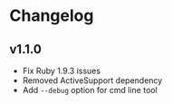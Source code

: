 # Changelog

## v1.1.0
- Fix Ruby 1.9.3 issues
- Removed ActiveSupport dependency
- Add ``--debug`` option for cmd line tool
